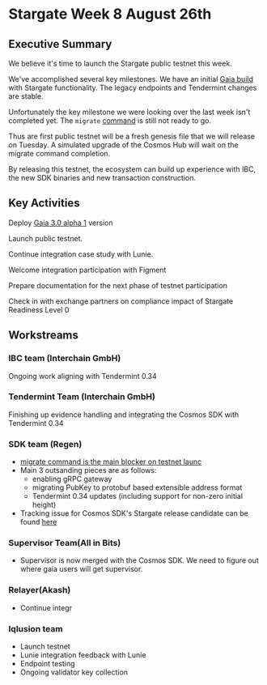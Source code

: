 # Stargate Week 8 August 26th

## Executive Summary

We believe it's time to launch the Stargate public testnet this week.

We've accomplished several key milestones. We have an initial [Gaia build](https://github.com/cosmos/gaia/pull/456) with Stargate functionality. The legacy endpoints and Tendermint changes are stable.

Unfortunately the key milestone we were looking over the last week isn't completed yet. The `migrate` [command](https://github.com/cosmos/cosmos-sdk/pull/6839) is still not ready to go.

Thus are first public testnet will be a fresh genesis file that we will release on Tuesday. A simulated upgrade of the Cosmos Hub will wait on the migrate command completion.

By releasing this testnet, the ecosystem can build up experience with IBC, the new SDK binaries and new transaction construction.

## Key Activities

Deploy [Gaia 3.0 alpha 1](https://github.com/cosmos/gaia/pull/456) version

Launch public testnet.

Continue integration case study with Lunie.

Welcome integration participation with Figment

Prepare documentation for the next phase of testnet participation

Check in with exchange partners on compliance impact of Stargate Readiness Level 0

## Workstreams

### IBC team (Interchain GmbH)

Ongoing work aligning with Tendermint 0.34

### Tendermint Team (Interchain GmbH)

Finishing up evidence handling and integrating the Cosmos SDK with Tendermint 0.34

### SDK team (Regen)

* [migrate command is the main blocker on testnet launc](https://github.com/cosmos/cosmos-sdk/pull/6839)
* Main 3 outsanding pieces are as follows:
  * enabling gRPC gateway
  * migrating PubKey to protobuf based extensible address format
  * Tendermint 0.34 updates (including support for non-zero initial height)
* Tracking issue for Cosmos SDK's Stargate release candidate can be found [here](https://github.com/cosmos/cosmos-sdk/issues/7152)

### Supervisor Team(All in Bits)

* Supervisor is now merged with the Cosmos SDK. We need to figure out where gaia users will get supervisor.

### Relayer(Akash)

* Continue integr

### Iqlusion team

* Launch testnet
* Lunie integration feedback with Lunie
* Endpoint testing
* Ongoing validator key collection
